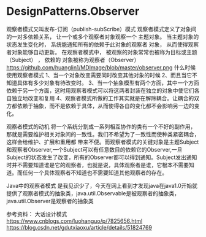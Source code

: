 # DesignPatterns.Observer
观察者模式又叫发布-订阅（publish-subScribe）模式
观察者模式定义了对象间的一对多依赖关系， 让一个或多个观察者对象观察一个
主题对象。 当主题对象的状态发生变化时， 系统能通知所有的依赖于此对象的观察者
对象， 从而使得观察者对象能够自动更新。
在观察者模式中， 被观察的对象常常也被称为目标或主题（Subject） ， 依赖的
对象被称为观察者（Observer）
https://github.com/huanglin1/MDImage/blob/master/observer.png
什么时候使用观察者模式
1、当一个对象改变需要同时改变其他对象的时候
2、而且当它不知道具体有多少对象有待改变时。
3、当一个抽象模型有两个方面，其中一个方面依赖于另一个方面，这时用观察者模式可以将这两者封装在独立的对象中使它们各自独立地改变和复用
4、观察者模式所做的工作其实就是在解除耦合。让耦合的双方都依赖于抽象，而不是依赖于具体，从而使得各自的变化都不会影响另一边的变化。

观察者模式的动机
将一个系统分割成一系列相互协作的类有一个不好的副作用，那就是需要维护相关对象间的一致性。我们不希望为了一致性而使种类紧密耦合，这样会给维护、扩展和重用都 带来不便。而观察者模式的关键对象是主题Subject和观察者Observer,一个Subject可以有任意数目的依赖它的Observer,一旦Subject的状态发生了改变，所有的Observer都可以得到通知。Subject发出通知时并不需要知道谁是它的观察者，也就是说，具体观察者是谁，它根本不需要知道。而任何一个具体观察者不知道也不需要知道其他观察者的存在。

Java中的观察者模式
是我见识少了，今天在网上看到才发现java在java1.0开始就提供了观察者模式的抽象类，java.util.Observable是被观察者的抽象类，java.util.Observer是观察者的抽象类


参考资料：
大话设计模式
https://www.cnblogs.com/luohanguo/p/7825656.html
https://blog.csdn.net/gdutxiaoxu/article/details/51824769
